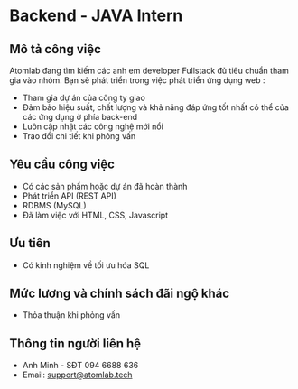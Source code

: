 # Backend - JAVA Intern 

Mô tả công việc
---------------

Atomlab đang tìm kiếm các anh em developer Fullstack đủ tiêu chuẩn tham gia vào nhóm. Bạn sẽ phát triển trong việc phát triển ứng dụng web :
-   Tham gia dự án của công ty giao
-   Đảm bảo hiệu suất, chất lượng và khả năng đáp ứng tốt nhất có thể của các ứng dụng ở phía back-end
-   Luôn cập nhật các công nghệ mới nổi
-   Trao đổi chi tiết khi phỏng vấn

Yêu cầu công việc
-----------------

-   Có các sản phẩm hoặc dự án đã hoàn thành
-   Phát triển API (REST API)
-   RDBMS (MySQL)
-   Đã làm việc với HTML, CSS, Javascript

Ưu tiên
-----------------

-   Có kinh nghiệm về tối ưu hóa SQL

Mức lương và chính sách đãi ngộ khác
-----------------

- Thỏa thuận khi phỏng vấn

Thông tin người liên hệ
-----------------
- Anh Minh - SĐT 094 6688 636
- Email: [support@atomlab.tech](mailto:support@atomlab.tech)